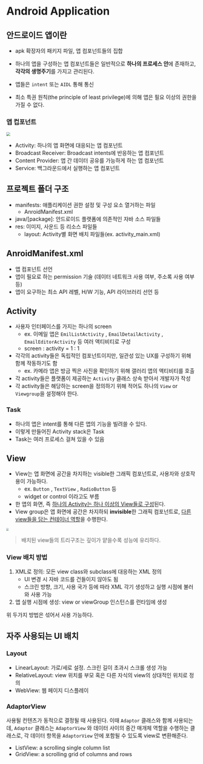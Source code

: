 # Android Application

## 안드로이드 앱이란

- apk 확장자의 패키지 파일, 앱 컴포넌트들의 집합

- 하나의 앱을 구성하는 앱 컴포넌트들은 일반적으로 **하나의 프로세스 안**에 존재하고, **각각의 생명주기**를 가지고 관리된다.
- 앱들은 `intent` 또는 `AIDL` 통해 통신
- 최소 특권 원칙(the principle of least privilege)에 의해 앱은 필요 이상의 권한을 가질 수 없다.

### 앱 컵포넌트

<img src="https://i.imgur.com/n7Y303E.png" style="zoom:60%;" />

- Activity: 하나의 앱 화면에 대응되는 앱 컴포넌트
- Broadcast Receiver: Broadcast intents에 반응하는 앱 컴포넌트
- Content Provider: 앱 간 데이터 공유를 가능하게 하는 앱 컴포넌트
- Service: 백그라운드에서 실행하는 앱 컴포넌트

## 프로젝트 폴더 구조

- manifests: 애플리케이션 권한 설정 및 구성 요소 열거하는 파일
  - AnroidManifest.xml
- java/[package]: 안드로이드 플랫폼에 의존적인 자바 소스 파일들
- res: 이미지, 사운드 등 리소스 파일들
  - layout: Activity별 화면 배치 파일들(ex. activity_main.xml)

## AnroidManifest.xml

- 앱 컴포넌트 선언
- 앱이 필요로 하는 permission 기술 (데이터 네트워크 사용 여부, 주소록 사용 여부 등)
- 앱이 요구하는 최소 API 레벨, H/W 기능, API 라이브러리 선언 등

## Activity

- 사용자 인터페이스를 가지는 하나의 screen
  - ex. 이메일 앱은 `EmilListActivity` , `EmailDetailActivity` , `EmailEditorActivity` 등 여러 액티비티로 구성
  - screen : activity = 1 : 1
- 각각의 activity들은 독립적인 컴포넌트이지만, 일관성 있는 UX를 구성하기 위해 함께 작동하기도 함
  - ex. 카메라 앱은 방금 찍은 사진을 확인하기 위해 갤러리 앱의 액티비티를 호출
- 각 activity들은 플랫폼이 제공하는 `Activity` 클래스 상속 받아서 개발자가 작성
- 각 activity들은 해당하는 screen을 정의하기 위해 적어도 하나의 `View` or `Viewgroup`을 설정해야 한다.

### Task

- 하나의 앱은 intent를 통해 다른 앱의 기능을 빌려쓸 수 있다.
- 이렇게 만들어진 Activity stack은 Task
- Task는 여러 프로세스 걸쳐 있을 수 있음

## View

- View는 앱 화면에 공간을 차지하는 visible한 그래픽 컴포넌트로, 사용자와 상호작용이 가능하다.
  - ex. `Button` , `TextView` , `RadioButton` 등
  - widget or control 이라고도 부름
- 한 앱의 화면, 즉 <u>하나의 Activity는 하나 이상의 View들로 구성</u>된다.
- View group은 앱 화면에 공간은 차지하되 **invisible**한 그래픽 컴포넌트로, <u>다른 view들을 담는 컨테이너 역할</u>을 수행한다.

<img src="https://i.imgur.com/AInTC3f.png" style="zoom:40%;" />

> 배치된 view들의 트리구조는 깊이가 얕을수록 성능에 유리하다.

### View 배치 방법

1. XML로 정의: 모든 view class와 subclass에 대응하는 XML 정의
   - UI 변경 시 자바 코드를 건들이지 않아도 됨
   - 스크린 방향, 크기, 사용 국가 등에 따라 XML 각기 생성하고 실행 시점에 불러와 사용 가능
2. 앱 실행 시점에 생성: view or viewGroup 인스턴스를 런타임에 생성

위 두가지 방법은 섞어서 사용 가능하다.

## 자주 사용되는 UI 배치

### Layout

- LinearLayout: 가로/세로 설정. 스크린 길이 초과시 스크롤 생성 가능
- RelativeLayout: view 위치를 부모 혹은 다른 자식의 view의 상대적인 위치로 정의
- WebView: 웹 페이지 디스플레이

### AdaptorView

사용될 컨텐츠가 동적으로 결정될 때 사용된다. 이때 `Adaptor` 클래스와 함께 사용되는데, `Adaptor` 클래스는 `AdaptorView` 와 데이터 사이의 중간 매개체 역할을 수행하는 클래스로, 각 데이터 항목을 `AdaptorView` 안에 포함될 수 있도록 view로 변환해준다.

- ListView: a scrolling single column list
- GridView: a scrolling grid of columns and rows
